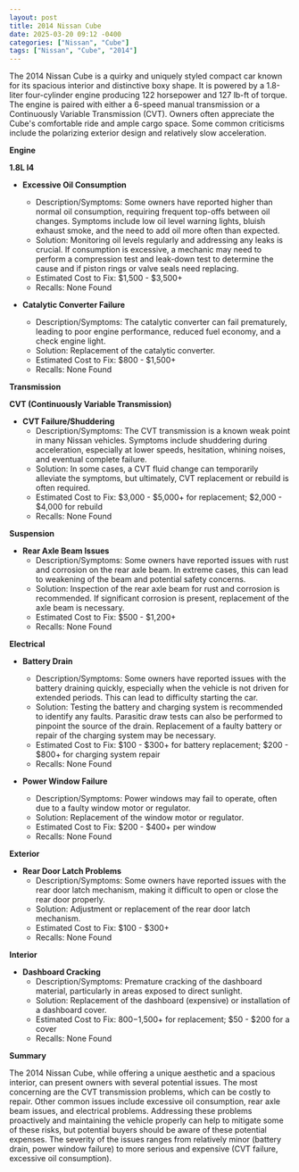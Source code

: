 ```yaml
---
layout: post
title: 2014 Nissan Cube
date: 2025-03-20 09:12 -0400
categories: ["Nissan", "Cube"]
tags: ["Nissan", "Cube", "2014"]
---
```

The 2014 Nissan Cube is a quirky and uniquely styled compact car known for its spacious interior and distinctive boxy shape. It is powered by a 1.8-liter four-cylinder engine producing 122 horsepower and 127 lb-ft of torque. The engine is paired with either a 6-speed manual transmission or a Continuously Variable Transmission (CVT). Owners often appreciate the Cube's comfortable ride and ample cargo space. Some common criticisms include the polarizing exterior design and relatively slow acceleration.

**Engine**

**1.8L I4**

*   **Excessive Oil Consumption**
    *   Description/Symptoms: Some owners have reported higher than normal oil consumption, requiring frequent top-offs between oil changes. Symptoms include low oil level warning lights, bluish exhaust smoke, and the need to add oil more often than expected.
    *   Solution: Monitoring oil levels regularly and addressing any leaks is crucial. If consumption is excessive, a mechanic may need to perform a compression test and leak-down test to determine the cause and if piston rings or valve seals need replacing.
    *   Estimated Cost to Fix: $1,500 - $3,500+
    * Recalls: None Found

* **Catalytic Converter Failure**
    * Description/Symptoms: The catalytic converter can fail prematurely, leading to poor engine performance, reduced fuel economy, and a check engine light.
    * Solution: Replacement of the catalytic converter.
    * Estimated Cost to Fix: $800 - $1,500+
    * Recalls: None Found

**Transmission**

**CVT (Continuously Variable Transmission)**

*   **CVT Failure/Shuddering**
    *   Description/Symptoms: The CVT transmission is a known weak point in many Nissan vehicles. Symptoms include shuddering during acceleration, especially at lower speeds, hesitation, whining noises, and eventual complete failure.
    *   Solution: In some cases, a CVT fluid change can temporarily alleviate the symptoms, but ultimately, CVT replacement or rebuild is often required.
    *   Estimated Cost to Fix: $3,000 - $5,000+ for replacement; $2,000 - $4,000 for rebuild
    * Recalls: None Found

**Suspension**

*   **Rear Axle Beam Issues**
    *   Description/Symptoms: Some owners have reported issues with rust and corrosion on the rear axle beam. In extreme cases, this can lead to weakening of the beam and potential safety concerns.
    *   Solution: Inspection of the rear axle beam for rust and corrosion is recommended. If significant corrosion is present, replacement of the axle beam is necessary.
    *   Estimated Cost to Fix: $500 - $1,200+
    * Recalls: None Found

**Electrical**

*   **Battery Drain**
    *   Description/Symptoms: Some owners have reported issues with the battery draining quickly, especially when the vehicle is not driven for extended periods. This can lead to difficulty starting the car.
    *   Solution: Testing the battery and charging system is recommended to identify any faults. Parasitic draw tests can also be performed to pinpoint the source of the drain. Replacement of a faulty battery or repair of the charging system may be necessary.
    *   Estimated Cost to Fix: $100 - $300+ for battery replacement; $200 - $800+ for charging system repair
    * Recalls: None Found

*   **Power Window Failure**
    *   Description/Symptoms: Power windows may fail to operate, often due to a faulty window motor or regulator.
    *   Solution: Replacement of the window motor or regulator.
    *   Estimated Cost to Fix: $200 - $400+ per window
    * Recalls: None Found

**Exterior**

*   **Rear Door Latch Problems**
    *   Description/Symptoms: Some owners have reported issues with the rear door latch mechanism, making it difficult to open or close the rear door properly.
    *   Solution: Adjustment or replacement of the rear door latch mechanism.
    *   Estimated Cost to Fix: $100 - $300+
    * Recalls: None Found

**Interior**

*   **Dashboard Cracking**
    *   Description/Symptoms: Premature cracking of the dashboard material, particularly in areas exposed to direct sunlight.
    *   Solution: Replacement of the dashboard (expensive) or installation of a dashboard cover.
    *   Estimated Cost to Fix: $800-$1,500+ for replacement; $50 - $200 for a cover
    * Recalls: None Found

**Summary**

The 2014 Nissan Cube, while offering a unique aesthetic and a spacious interior, can present owners with several potential issues. The most concerning are the CVT transmission problems, which can be costly to repair. Other common issues include excessive oil consumption, rear axle beam issues, and electrical problems. Addressing these problems proactively and maintaining the vehicle properly can help to mitigate some of these risks, but potential buyers should be aware of these potential expenses. The severity of the issues ranges from relatively minor (battery drain, power window failure) to more serious and expensive (CVT failure, excessive oil consumption).

